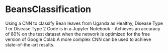 # BeansClassification
Using a CNN to classify Bean leaves from Uganda as Healthy, Disease Type 1 or Disease Type 2
Code is in a Jupyter Notebook - Achieves an accuracy of 80% on the test dataset when the network is optimized for the free version of Google Colab.A more complex CNN can be used to achieve state-of-the-art results.
